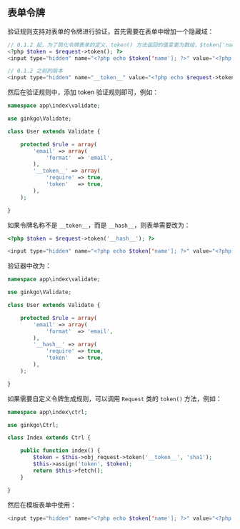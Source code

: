 ## 表单令牌

验证规则支持对表单的令牌进行验证，首先需要在表单中增加一个隐藏域：

``` php
// 0.1.2 起，为了简化令牌表单的定义，token() 方法返回的值变更为数组，$token['name'] 为表单名，$token['value'] 为表单值。
<?php $token = $request->token(); ?>
<input type="hidden" name="<?php echo $token['name']; ?>" value="<?php echo $token['value']; ?>">

// 0.1.2 之前的版本
<input type="hidden" name="__token__" value="<?php echo $request->token(); ?>">
```

然后在验证规则中，添加 token 验证规则即可，例如：

``` php
namespace app\index\validate;

use ginkgo\Validate;

class User extends Validate {

    protected $rule = array(
        'email' => array(
            'format'  => 'email',
        ),
        '__token__' => array(
            'require' => true,
            'token'   => true,
        ),
    );

}
```

如果令牌名称不是 `__token__`，而是 `__hash__`，则表单需要改为：

``` php
<?php $token = $request->token('__hash__'); ?>

<input type="hidden" name="<?php echo $token['name']; ?>" value="<?php echo $token['value']; ?>">
```

验证器中改为：

``` php
namespace app\index\validate;

use ginkgo\Validate;

class User extends Validate {

    protected $rule = array(
        'email' => array(
            'format'  => 'email',
        ),
        '__hash__' => array(
            'require' => true,
            'token'   => true,
        ),
    );

}
```

如果需要自定义令牌生成规则，可以调用 `Request` 类的 `token()` 方法，例如：

``` php
namespace app\index\ctrl;

use ginkgo\Ctrl;

class Index extends Ctrl {

    public function index() {
        $token = $this->obj_request->token('__token__', 'sha1');
        $this->assign('token', $token);
        return $this->fetch();
    }

}
```

然后在模板表单中使用：


``` php
<input type="hidden" name="<?php echo $token['name']; ?>" value="<?php echo $token['value']; ?>">
```
